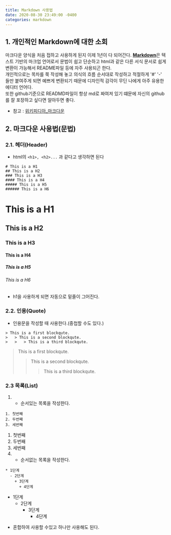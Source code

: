 ```yaml
---
title: Markdown 사용법
date: 2020-08-30 23:49:00 -0400
categories: markdown
---
```

## 1. 개인적인 Markdown에 대한 소회
마크다운 양식을 처음 접하고 사용하게 된지 이제 1년이 다 되어간다. [**Markdown**](https://whatismarkdown.com/)은 텍스트 기반의 마크업 언어로서 문법이 쉽고 단순하고 html과 같은 다른 서식 문서로 쉽게 변환이 가능해서 README파일 등에 자주 사용되곤 한다.<br>
개인적으로는 목차를 쭉 작성해 놓고 의식의 흐름 순서대로 작성하고 적절하게 '#' '-' 들만 붙여주게 되면  예쁘게 변환되기 때문에 디자인적 감각이 무딘 나에게 아주 유용한 에디터 언어다. <br>
또한 github기준으로 READMD파일이 항상 md로 짜여져 있기 떄문에 자신의 github를 잘 포장하고 싶다면 알아두면 좋다.
- 참고 : [위키피디아_마크다운](https://ko.wikipedia.org/wiki/%EB%A7%88%ED%81%AC%EB%8B%A4%EC%9A%B4)
 

## 2. 마크다운 사용법(문법)
### 2.1. 헤더(Header)
- html의 ```<h1>, <h2>...```  과 같다고 생각하면 된다
```
# This is a H1
## This is a H2
### This is a H3
#### This is a H4
##### This is a H5
###### This is a H6
```

# This is a H1
## This is a H2
### This is a H3
#### This is a H4
##### This is a H5
###### This is a H6
- h1을 사용하게 되면 자동으로 밑줄이 그어진다.

### 2.2. 인용(Quote)
- 인용문을 작성할 때 사용한다.(중첩할 수도 있다.)
```
> This is a first blockqute.
>	> This is a second blockqute.
>	>	> This is a third blockqute.
```
> This is a first blockqute.
>	> This is a second blockqute.
>	>	> This is a third blockqute.

### 2.3 목록(List)
1. 
   - 순서있는 목록을 작성한다.
```
1. 첫번째
2. 두번째
3. 세번째
```
1. 첫번째
2. 두번째
3. 세번째
2. 
    - 순서없는 목록을 작성한다.
```
* 1단계
  - 2단계
    + 3단계
      + 4단계
```

* 1단계
  - 2단계
    + 3단계
      + 4단계
- 혼합하여 사용할 수있고 하나만 사용해도 된다.